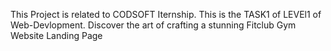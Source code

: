 This Project is related to CODSOFT Iternship.
This is the TASK1 of LEVEl1 of Web-Devlopment.
Discover the art of crafting a stunning Fitclub Gym Website Landing Page
